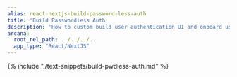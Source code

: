 ```yaml
---
alias: react-nextjs-build-password-less-auth
title: 'Build Passwordless Auth'
description: 'How to custom build user authentication UI and onboard users via passwordless authentication option in a React/NextJS Web3 app that is integrated with the Arcana Auth SDK.'
arcana:
  root_rel_path: ../../../..
  app_type: "React/NextJS"
---
```


{% include "./text-snippets/build-pwdless-auth.md" %}